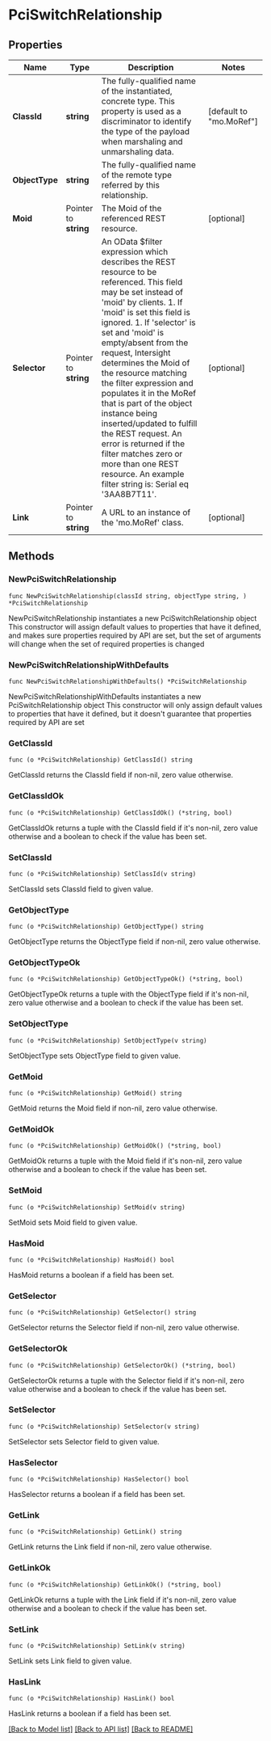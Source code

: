 # PciSwitchRelationship

## Properties

Name | Type | Description | Notes
------------ | ------------- | ------------- | -------------
**ClassId** | **string** | The fully-qualified name of the instantiated, concrete type. This property is used as a discriminator to identify the type of the payload when marshaling and unmarshaling data. | [default to "mo.MoRef"]
**ObjectType** | **string** | The fully-qualified name of the remote type referred by this relationship. | 
**Moid** | Pointer to **string** | The Moid of the referenced REST resource. | [optional] 
**Selector** | Pointer to **string** | An OData $filter expression which describes the REST resource to be referenced. This field may be set instead of &#39;moid&#39; by clients. 1. If &#39;moid&#39; is set this field is ignored. 1. If &#39;selector&#39; is set and &#39;moid&#39; is empty/absent from the request, Intersight determines the Moid of the resource matching the filter expression and populates it in the MoRef that is part of the object instance being inserted/updated to fulfill the REST request. An error is returned if the filter matches zero or more than one REST resource. An example filter string is: Serial eq &#39;3AA8B7T11&#39;. | [optional] 
**Link** | Pointer to **string** | A URL to an instance of the &#39;mo.MoRef&#39; class. | [optional] 

## Methods

### NewPciSwitchRelationship

`func NewPciSwitchRelationship(classId string, objectType string, ) *PciSwitchRelationship`

NewPciSwitchRelationship instantiates a new PciSwitchRelationship object
This constructor will assign default values to properties that have it defined,
and makes sure properties required by API are set, but the set of arguments
will change when the set of required properties is changed

### NewPciSwitchRelationshipWithDefaults

`func NewPciSwitchRelationshipWithDefaults() *PciSwitchRelationship`

NewPciSwitchRelationshipWithDefaults instantiates a new PciSwitchRelationship object
This constructor will only assign default values to properties that have it defined,
but it doesn't guarantee that properties required by API are set

### GetClassId

`func (o *PciSwitchRelationship) GetClassId() string`

GetClassId returns the ClassId field if non-nil, zero value otherwise.

### GetClassIdOk

`func (o *PciSwitchRelationship) GetClassIdOk() (*string, bool)`

GetClassIdOk returns a tuple with the ClassId field if it's non-nil, zero value otherwise
and a boolean to check if the value has been set.

### SetClassId

`func (o *PciSwitchRelationship) SetClassId(v string)`

SetClassId sets ClassId field to given value.


### GetObjectType

`func (o *PciSwitchRelationship) GetObjectType() string`

GetObjectType returns the ObjectType field if non-nil, zero value otherwise.

### GetObjectTypeOk

`func (o *PciSwitchRelationship) GetObjectTypeOk() (*string, bool)`

GetObjectTypeOk returns a tuple with the ObjectType field if it's non-nil, zero value otherwise
and a boolean to check if the value has been set.

### SetObjectType

`func (o *PciSwitchRelationship) SetObjectType(v string)`

SetObjectType sets ObjectType field to given value.


### GetMoid

`func (o *PciSwitchRelationship) GetMoid() string`

GetMoid returns the Moid field if non-nil, zero value otherwise.

### GetMoidOk

`func (o *PciSwitchRelationship) GetMoidOk() (*string, bool)`

GetMoidOk returns a tuple with the Moid field if it's non-nil, zero value otherwise
and a boolean to check if the value has been set.

### SetMoid

`func (o *PciSwitchRelationship) SetMoid(v string)`

SetMoid sets Moid field to given value.

### HasMoid

`func (o *PciSwitchRelationship) HasMoid() bool`

HasMoid returns a boolean if a field has been set.

### GetSelector

`func (o *PciSwitchRelationship) GetSelector() string`

GetSelector returns the Selector field if non-nil, zero value otherwise.

### GetSelectorOk

`func (o *PciSwitchRelationship) GetSelectorOk() (*string, bool)`

GetSelectorOk returns a tuple with the Selector field if it's non-nil, zero value otherwise
and a boolean to check if the value has been set.

### SetSelector

`func (o *PciSwitchRelationship) SetSelector(v string)`

SetSelector sets Selector field to given value.

### HasSelector

`func (o *PciSwitchRelationship) HasSelector() bool`

HasSelector returns a boolean if a field has been set.

### GetLink

`func (o *PciSwitchRelationship) GetLink() string`

GetLink returns the Link field if non-nil, zero value otherwise.

### GetLinkOk

`func (o *PciSwitchRelationship) GetLinkOk() (*string, bool)`

GetLinkOk returns a tuple with the Link field if it's non-nil, zero value otherwise
and a boolean to check if the value has been set.

### SetLink

`func (o *PciSwitchRelationship) SetLink(v string)`

SetLink sets Link field to given value.

### HasLink

`func (o *PciSwitchRelationship) HasLink() bool`

HasLink returns a boolean if a field has been set.


[[Back to Model list]](../README.md#documentation-for-models) [[Back to API list]](../README.md#documentation-for-api-endpoints) [[Back to README]](../README.md)


